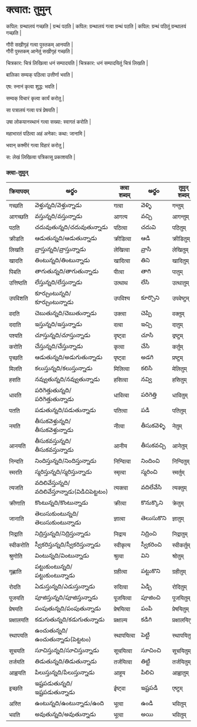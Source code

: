 

# क्त्वात: तुमुन्

कपिल: ग्रन्थालयं गच्छति | ग्रन्थं पठति |
 कपिल: ग्रन्थालयं गत्वा ग्रन्थं पठति |
 कपिल: ग्रन्थं पठितुं ग्रन्थालयं गच्छति |

गौरी सखीगृहं गत्वा पुस्तकम् आनयति |   
गौरी पुस्तकम् आनेतुं सखीगृहं गच्छति |

चित्रकार: चित्रं लिखित्वा धनं सम्पादयति |
चित्रकार: धनं सम्पादयितुं चित्रं लिखति |

बालिका सम्यक् पठित्वा उत्तीर्णा भवति |

एष: स्नानं कृत्वा शुद्ध: भवति |

सम्यक् विचारं कृत्वा कार्यं करोतु |

सा पत्रालयं गत्वा पत्रं प्रेषयति |

उषा लोकयानस्थानं गत्वा सख्या: स्वागतं करोति |

महाभारतं पठित्वा अहं अनेका: कथा: जानामि |

भवान् कश्मीरं गत्वा विहारं करोतु |

स: लेखं लिखित्वा पत्रिकासु प्रकाशयति |


### क्त्वा-तुमुन्
 क्रियापदम् | అర్థం | क्त्वा शब्दम्  | అర్థం | तुमुन् शब्दम् | అర్థం |
------------- | ------------- | ------------- | --------- |--------|-----------|
गच्छति | వెళ్తున్నది/వెళ్తున్నాడు | गत्वा | వెళ్ళి | गन्तुम् | వెళ్ళటానికి |
आगच्छति | వస్తున్నది/వస్తున్నాడు | आगत्य | వచ్చి | आगन्तुम् | రావటానికి |
पठति | చదువుతున్నది/చదువుతున్నాడు | पठित्वा | చదువి | पठितुम् | చదువటానికి |
क्रीडति | ఆడుతున్నది/ఆడుతున్నాడు | क्रीडित्वा | ఆడి | क्रीडितुम् | ఆడటానికి |
लिखति | వ్రాస్తున్నది/వ్రాస్తున్నాడు | लेखित्वा | వ్రాసి | लेखितुम् | రాయటానికి |
खादति | తింటున్నది/తింటున్నాడు | खादित्वा | తిని | खादितुम् | తినడానికి |
पिबति | తాగుతున్నది/తాగుతున్నాడు | पीत्वा | తాగి | पातुम् | తాగటానికి |
उत्तिष्ठति | లేస్తున్నది/లేస్తున్నాడు | उत्थाथ | లేసి | उत्थातुम् | లేవటానికి |
उपविशति | కూర్చుంటున్నది/కూర్చుంటున్నాడు | उपविश्य | కూర్చొని | उपवेष्टुम् | కూర్చోటానికి |
वदति  | చెబుతున్నది/చెబుతున్నాడు | उक्त्वा | చెప్పి | वक्तुम् | చెప్పటానికి |
ददाति | ఇస్తున్నది/ఇస్తున్నాడు | दत्वा | ఇచ్చి | दातुम् | ఇవ్వటానికి |
पश्यति | చూస్తున్నది/చూస్తున్నాడు | दृष्ट्वा | చూసి | द्रष्टुम् | చూడటానికి |
करोति | చేస్తున్నది/చేస్తున్నాడు | कृत्वा | చేసి | कर्तुम् | చయ్యటానికి |
पृच्छति | ఆడుతున్నది/అడుగుతున్నాడు | पृष्ट्वा | అడగి | प्रष्टुम् | అడగటానికి |
मिलति | కలుస్తున్నది/కలుస్తున్నాడు | मिलित्वा | కలిసి | मेलितुम् | కలవటానికి |
हसति | నవ్వుతున్నది/నవ్వుతున్నాడు | हसित्वा | నవ్వి | हसितुम् | నవ్వటానికి |
धावति | పరిగెత్తుతున్నది/పరిగెత్తుతున్నాడు | धावित्वा | పరిగెత్తి | धावितुम् | పరిగెత్తటానికి |
पतति | పడుతున్నది/పడుతున్నాడు| पतित्वा | పడి | पतितुम् | పడటానికి |
नयति | తీసుకవెళ్తున్నది/తీసుకవెళ్తున్నాడు | नीत्वा | తీసుకవెళ్ళి | नेतुम् | తీసుకవెళ్ళటానికి |
आनयति | తీసుకవస్తున్నది/తీసుకవస్తున్నాడు | आनीय | తీసుకవచ్చి | आनेतुम् | తీసుకరాటానికి |
निन्दति | నిందిస్తున్నది/నిందిస్తున్నాడు | निन्दित्वा | నిందించి | निन्दितुम् | నిందించటానికి |
स्मरति |  స్మరిస్తున్నది/స్మరిస్తున్నాడు | स्मृत्वा | స్మరించి | स्मर्तुम् | స్మరించటానికి |
त्यजति |  వదిలివేస్తున్నది/వదిలివేస్తూన్నాడు(విడిచిపెట్టటం) | त्यक्त्वा | వదిలేవేసి | त्यक्तुम् | వదిలేవేయటానికి |
क्रीणाति |  కొంటున్నది/కొంటున్నాడు | क्रीत्वा | కొనుక్కొని | क्रेतुम् | కొనుక్కోవటానికి |
जानाति | తెలుసుకుంటున్నది/తెలుసుకుంటున్నాడు | ज्ञात्वा | తెలుసుకొని | ज्ञातुम् | తెలుసుకోవటానికి |
निद्राति | నిద్రిస్తున్నది/నిద్రిస్తున్నాడు | निद्राय | నిద్రించి | निद्रातुम् | నిద్రించటానికి |
स्वीकरोति |  స్వీకరిస్తున్నది/స్వీకరిస్తున్నాడు | स्वीकृत्य | స్వీకరించి | स्वीकर्तुम् | స్వీకరించటానికి |
श्रुणोति |  వింటున్నది/వింటున్నాడు | श्रुत्वा | విని | श्रोतुम् | వినటానికి |
गृह्णाति | పట్టుకుంటున్నది/పట్టుకుంటున్నాడు | ग्रहीत्वा | పట్టుకొని | ग्रहीतुम् | పట్టుకోవటానికి |
रोदति | ఏడుస్తున్నది/ఎడుస్తున్నాడు | रुदित्वा | ఏడ్చి | रोदितुम् | ఏడవటానికి |
पूजयति | పూజిస్తున్నది/పూజిస్తున్నాడు | पूजयित्वा | పూజించి | पूजयितुम् | పూజించటానికి |
प्रेषयति |  పంపుతున్నది/పంపుతున్నాడు | प्रेषयित्वा | పంపి | प्रेषयितुम् | పంపటానికి |
प्रक्षालयति | కడుగుతున్నది/కడుగుతున్నాడు | प्रक्षाल्य | కడిగి | प्रक्षालयितुम् | కడుగటానికి |
स्थापयति | ఉంచుతున్నది/ఉంచుతున్నాడు(పెట్టటం) | स्थापयित्वा | పెట్టి | स्थापयितुम् | పెట్టటానికి |
सूचयति | సూచిస్తున్నది/సూచిస్తున్నాడు | सूचयित्वा | సూచించి | सूचयितुम् | సూచించటానికి |
तर्जयति  | తిడుతున్నది/తిడుతున్నాడు | तर्जयित्वा | తిట్టి | तर्जयितुम् | తిట్టడానికి |
आह्वयति | పిలుస్తున్నది/పిలుస్తున్నాడు | आहूय | పిలిచి | आह्वातुम् | పిలవటానికి |
इच्छति |  ఇష్టపడుతున్నది/ఇష్టపడుతున్నాడు | ईष्ट्वा | ఇష్టపడి | एष्टुम् | ఇష్టపడటానికి |
अस्ति | ఉంటున్నది/ఉంటున్నాడు/ఉంది | भूत्वा | ఉండి | भवितुम् | ఉండటానికి |
भवति | అవుతున్నది/అవుతున్నాడు | भूत्वा | అయి | भवितुम् | ఉండటానికి |
